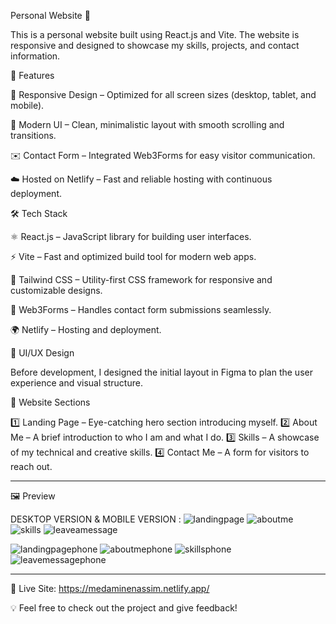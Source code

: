 Personal Website 🚀

This is a personal website built using React.js and Vite. The website is responsive and designed to showcase my skills, projects, and contact information.

🌟 Features

📱 Responsive Design – Optimized for all screen sizes (desktop, tablet, and mobile).

🎨 Modern UI – Clean, minimalistic layout with smooth scrolling and transitions.

✉️ Contact Form – Integrated Web3Forms for easy visitor communication.

☁️ Hosted on Netlify – Fast and reliable hosting with continuous deployment.

🛠️ Tech Stack

⚛️ React.js – JavaScript library for building user interfaces.

⚡ Vite – Fast and optimized build tool for modern web apps.

🎨 Tailwind CSS – Utility-first CSS framework for responsive and customizable designs.

🔗 Web3Forms – Handles contact form submissions seamlessly.

🌍 Netlify – Hosting and deployment.

🎨 UI/UX Design

Before development, I designed the initial layout in Figma to plan the user experience and visual structure.

📌 Website Sections

1️⃣ Landing Page – Eye-catching hero section introducing myself.
2️⃣ About Me – A brief introduction to who I am and what I do.
3️⃣ Skills – A showcase of my technical and creative skills.
4️⃣ Contact Me – A form for visitors to reach out.

----------------------------------------------------------------------------------------------------------------------------------------------------------------------------------
🖼️ Preview

DESKTOP VERSION & MOBILE VERSION :
![landingpage](https://github.com/user-attachments/assets/2d28d400-0fa1-472c-8147-f644adcce66f)
![aboutme](https://github.com/user-attachments/assets/2d0da574-7912-460d-8eeb-a6e43321134d)
![skills](https://github.com/user-attachments/assets/3e8f663d-df54-4995-a2eb-23d6fe371c15)
![leaveamessage](https://github.com/user-attachments/assets/8cfbfd4e-eb6a-4482-9925-e47755489c86)


![landingpagephone](https://github.com/user-attachments/assets/3d3a77a7-5432-4ee2-81a6-428e7ba4a628)
![aboutmephone](https://github.com/user-attachments/assets/01da2522-43d5-41f4-94bf-579828ff4dd3)
![skillsphone](https://github.com/user-attachments/assets/0805d799-1948-48d6-adb0-157c059d3abd)
![leavemessagephone](https://github.com/user-attachments/assets/5e179235-c8a5-4a11-bd50-977c480fb360)


----------------------------------------------------------------------------------------------------------------------------------------------------------------------------------


🚀 Live Site: https://medaminenassim.netlify.app/

💡 Feel free to check out the project and give feedback!
